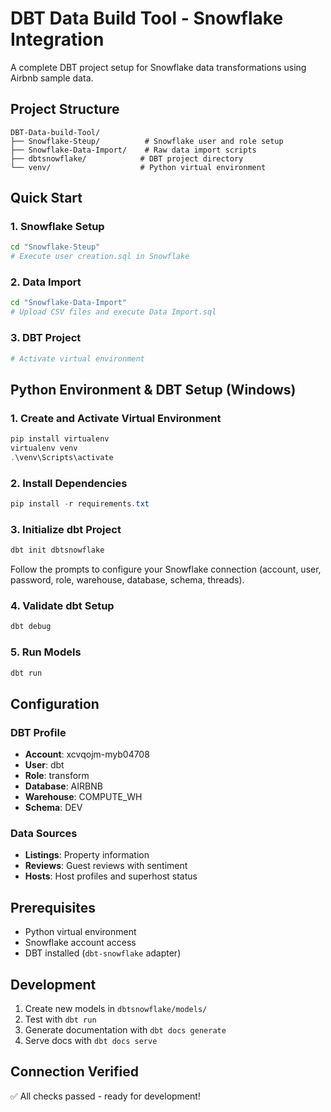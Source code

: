 # DBT Data Build Tool - Snowflake Integration

A complete DBT project setup for Snowflake data transformations using Airbnb sample data.

## Project Structure

```
DBT-Data-build-Tool/
├── Snowflake-Steup/          # Snowflake user and role setup
├── Snowflake-Data-Import/    # Raw data import scripts
├── dbtsnowflake/            # DBT project directory
└── venv/                    # Python virtual environment
```

## Quick Start

### 1. Snowflake Setup
```bash
cd "Snowflake-Steup"
# Execute user creation.sql in Snowflake
```

### 2. Data Import
```bash
cd "Snowflake-Data-Import" 
# Upload CSV files and execute Data Import.sql
```

### 3. DBT Project
```bash
# Activate virtual environment
```
## Python Environment & DBT Setup (Windows)

### 1. Create and Activate Virtual Environment
```powershell
pip install virtualenv
virtualenv venv
.\venv\Scripts\activate
```

### 2. Install Dependencies
```powershell
pip install -r requirements.txt
```

### 3. Initialize dbt Project
```powershell
dbt init dbtsnowflake
```
Follow the prompts to configure your Snowflake connection (account, user, password, role, warehouse, database, schema, threads).

### 4. Validate dbt Setup
```powershell
dbt debug
```

### 5. Run Models
```powershell
dbt run
```

## Configuration

### DBT Profile
- **Account**: xcvqojm-myb04708
- **User**: dbt
- **Role**: transform
- **Database**: AIRBNB
- **Warehouse**: COMPUTE_WH
- **Schema**: DEV

### Data Sources
- **Listings**: Property information
- **Reviews**: Guest reviews with sentiment
- **Hosts**: Host profiles and superhost status

## Prerequisites

- Python virtual environment
- Snowflake account access
- DBT installed (`dbt-snowflake` adapter)

## Development

1. Create new models in `dbtsnowflake/models/`
2. Test with `dbt run`
3. Generate documentation with `dbt docs generate`
4. Serve docs with `dbt docs serve`

## Connection Verified

✅ All checks passed - ready for development!